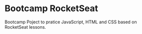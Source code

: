 # Bootcamp RocketSeat

Bootcamp Poject to pratice JavaScript, HTML and CSS based on RocketSeat lessons. 
